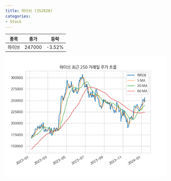 ```yaml
---
title: 하이브 (352820)
categories:
- Stock
---
```


|종목|종가|등락|
|----|----|----|
|하이브|247000|-3.52%|

<!-- more -->

![352820](/assets/images/stock/352820.png)